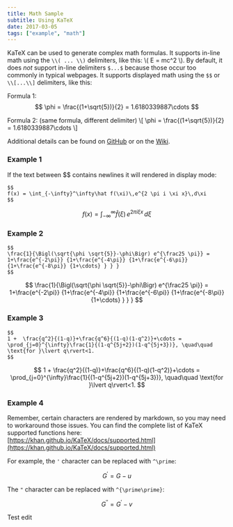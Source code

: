 ```yaml
---
title: Math Sample
subtitle: Using KaTeX
date: 2017-03-05
tags: ["example", "math"]
---
```


KaTeX can be used to generate complex math formulas. It supports in-line math using the `\\( ... \\)` delimiters, like this: \\( E = mc^2 \\). By default, it does *not* support in-line delimiters `$...$` because those occur too commonly in typical webpages. It supports displayed math using the `$$` or `\\[...\\]` delimiters, like this:

Formula 1:
$$
\phi = \frac{(1+\sqrt{5})}{2} = 1.6180339887\cdots
$$

Formula 2: (same formula, different delimiter)
\\[
\phi = \frac{(1+\sqrt{5})}{2} = 1.6180339887\cdots
\\]

Additional details can be found on [GitHub](https://github.com/Khan/KaTeX) or on the [Wiki](http://tiddlywiki.com/plugins/tiddlywiki/katex/).
<!--more-->

### Example 1

If the text between $$ contains newlines it will rendered in display mode:
```
$$
f(x) = \int_{-\infty}^\infty\hat f(\xi)\,e^{2 \pi i \xi x}\,d\xi
$$
```
$$
f(x) = \int_{-\infty}^\infty\hat f(\xi)\,e^{2 \pi i \xi x}\,d\xi
$$


### Example 2
```
$$
\frac{1}{\Bigl(\sqrt{\phi \sqrt{5}}-\phi\Bigr) e^{\frac25 \pi}} = 1+\frac{e^{-2\pi}} {1+\frac{e^{-4\pi}} {1+\frac{e^{-6\pi}} {1+\frac{e^{-8\pi}} {1+\cdots} } } }
$$
```
$$
\frac{1}{\Bigl(\sqrt{\phi \sqrt{5}}-\phi\Bigr) e^{\frac25 \pi}} = 1+\frac{e^{-2\pi}} {1+\frac{e^{-4\pi}} {1+\frac{e^{-6\pi}} {1+\frac{e^{-8\pi}} {1+\cdots} } } }
$$


### Example 3
```
$$
1 +  \frac{q^2}{(1-q)}+\frac{q^6}{(1-q)(1-q^2)}+\cdots = \prod_{j=0}^{\infty}\frac{1}{(1-q^{5j+2})(1-q^{5j+3})}, \quad\quad \text{for }\lvert q\rvert<1.
$$
```
$$
1 +  \frac{q^2}{(1-q)}+\frac{q^6}{(1-q)(1-q^2)}+\cdots = \prod_{j=0}^{\infty}\frac{1}{(1-q^{5j+2})(1-q^{5j+3})}, \quad\quad \text{for }\lvert q\rvert<1.
$$

### Example 4

Remember, certain characters are rendered by markdown, so you may need to workaround those issues. You can find the complete list of KaTeX supported functions here: [https://khan.github.io/KaTeX/docs/supported.html](https://khan.github.io/KaTeX/docs/supported.html)

For example, the `'` character can  be replaced with `^\prime`:

$$
G^\prime = G - u
$$

The `"` character can  be replaced with `^{\prime\prime}`:

$$
G^{\prime\prime} = G^\prime - v
$$

Test edit
